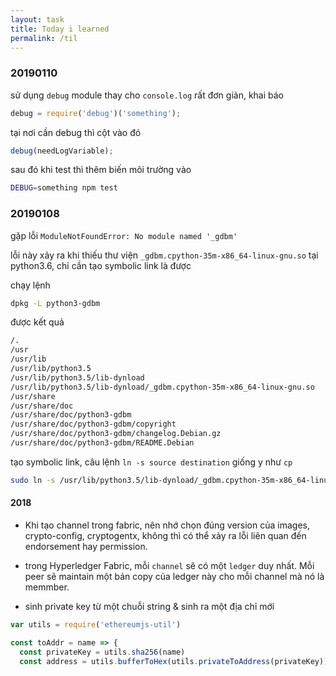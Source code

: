 ```yaml
---
layout: task
title: Today i learned
permalink: /til
---
```


### 20190110

sử dụng `debug` module thay cho `console.log`
rất đơn giản, khai báo

```js
debug = require('debug')('something');
```

tại nơi cần debug thì cột vào đó

```js
debug(needLogVariable);
```

sau đó khi test thì thêm biến môi trường vào

```bash
DEBUG=something npm test
```

### 20190108

gặp lỗi `ModuleNotFoundError: No module named '_gdbm'`

lỗi này xảy ra khi thiếu thư viện `_gdbm.cpython-35m-x86_64-linux-gnu.so` tại python3.6, chỉ cần tạo symbolic link là được

chạy lệnh

```sh 
dpkg -L python3-gdbm
```

được kết quả

```sh
/.
/usr
/usr/lib
/usr/lib/python3.5
/usr/lib/python3.5/lib-dynload
/usr/lib/python3.5/lib-dynload/_gdbm.cpython-35m-x86_64-linux-gnu.so
/usr/share
/usr/share/doc
/usr/share/doc/python3-gdbm
/usr/share/doc/python3-gdbm/copyright
/usr/share/doc/python3-gdbm/changelog.Debian.gz
/usr/share/doc/python3-gdbm/README.Debian
```

tạo symbolic link, câu lệnh `ln -s source destination` giống y như `cp`

```sh
sudo ln -s /usr/lib/python3.5/lib-dynload/_gdbm.cpython-35m-x86_64-linux-gnu.so /usr/lib/python3.6/lib-dynload/_gdbm.cpython-36m-x86_64-linux-gnu.so
```

#### 2018

- Khi tạo channel trong fabric, nên nhớ chọn đúng version của images, crypto-config, cryptogentx, không thì có thể xảy ra lỗi liên quan đến endorsement hay permission.

- trong Hyperledger Fabric, mỗi `channel` sẽ có một `ledger` duy nhất. Mỗi peer sẽ maintain một bản copy của ledger này cho mỗi channel mà nó là memmber.

- sinh private key từ một chuỗi string & sinh ra một địa chỉ mới

```js
var utils = require('ethereumjs-util')

const toAddr = name => {
  const privateKey = utils.sha256(name)
  const address = utils.bufferToHex(utils.privateToAddress(privateKey))
```
